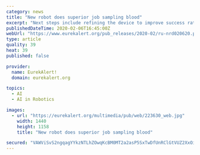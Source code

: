 ```yaml
---
category: news
title: "New robot does superior job sampling blood"
excerpt: "Next steps include refining the device to improve success rates in patients with difficult veins to access. Data from this study will be used to enhance artificial intelligence in the robot to improve its performance."
publishedDateTime: 2020-02-06T16:45:00Z
webUrl: "https://www.eurekalert.org/pub_releases/2020-02/ru-nrd020620.php"
type: article
quality: 39
heat: 39
published: false

provider:
  name: EurekAlert!
  domain: eurekalert.org

topics:
  - AI
  - AI in Robotics

images:
  - url: "https://eurekalert.org/multimedia/pub/web/223630_web.jpg"
    width: 1440
    height: 1158
    title: "New robot does superior job sampling blood"

secured: "VAWViSvS2ngqagYYkzNTLhZOwqKcBM0MT2a2asP5SxTwDfUnRClGtVUZ2XxOiqqanfHYLLOyH2JnJgwc0htJM83+Gbaggw5O2qBNV+3E+nyoYn1KLWzjtM/zD7E6rsLYhJbwtyMcGHrHVfXFwlwcCVPsbsxXL35+M3/jZbf2Cg5MV4kt5vcVsWv+AmAN8k4ij7D1e2dfbx5LIYS847CYXVBuBDAVlUG/9LguIqH/EE14iyLt5bQ8xj+d5Cb+YZbZlhfrOPnk0A9QLmgmt+CPvmGywPLrtkV6riKAfaEl8K63dYUVjXTge5PflEm+W0uHcBOcUd9fBT7NFa6lRInHHBRoqJscvOkQwYbCam3sSJ1XLIE/5/NnXZFuUrTCp3m3EXhrQl8t8B/i6RvbHiZRPab1BGebxv+jIStpFjbGFlLSLigUpg9/lfsrAHr7yJ1WnM2Jxf9G8nJlkJt/mULIA8f7dPQKy86mznraktprQ5U=;VSHD42+GZqHSRVERKPuong=="
---
```


